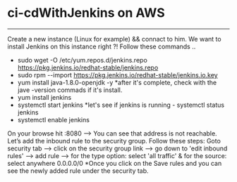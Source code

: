 # ci-cdWithJenkins on AWS
---

Create a new instance (Linux for example) && connact to him. 
We want to install Jenkins on this instance right ?!
Follow these commands .. 
- sudo wget -O /etc/yum.repos.d/jenkins.repo https://pkg.jenkins.io/redhat-stable/jenkins.repo
- sudo rpm --import https://pkg.jenkins.io/redhat-stable/jenkins.io.key
- yum install java-1.8.0-openjdk -y  *after it's complete, check with the jave -version commads if it's install.
- yum install jenkins
- systemctl start jenkins *let's see if jenkins is running - systemctl status jenkins
- systemctl enable jenkins

On your browse hit <Public IPv4 address>:8080  --> You can see that address is not reachable.
Let’s add the inbound rule to the security group.
Follow these steps:
Goto security tab --> click on the security group link --> go down to 'edit inbound rules' --> add rule --> for the type option: select 'all traffic' & for the source: select anywhere 0.0.0.0/0 
*Once you click on the Save rules and you can see the newly added rule under the security tab.
